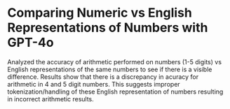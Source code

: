 # Comparing Numeric vs English Representations of Numbers with GPT-4o

Analyzed the accuracy of arithmetic performed on numbers (1-5 digits) vs English representations of the same numbers to see if there is a visible difference. Results show that there is a discrepancy in acuracy for arithmetic in 4 and 5 digit numbers. This suggests improper tokenization/handling of these English representation of numbers resulting in incorrect arithmetic results.
